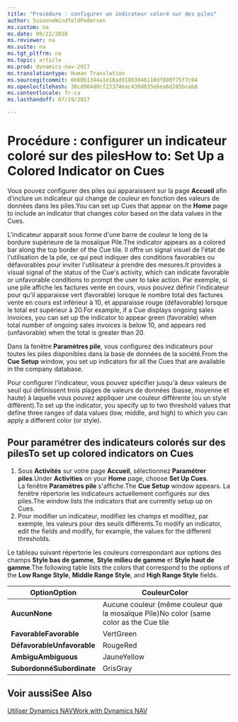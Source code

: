 ```yaml
---
title: "Procédure : configurer un indicateur coloré sur des piles"
author: SusanneWindfeldPedersen
ms.custom: na
ms.date: 09/22/2016
ms.reviewer: na
ms.suite: na
ms.tgt_pltfrm: na
ms.topic: article
ms.prod: dynamics-nav-2017
ms.translationtype: Human Translation
ms.sourcegitcommit: 6b60b1344a1e18ad91863046110df880f75f7c04
ms.openlocfilehash: 38cd904d0cf22374eac430d035e6ea6d205bcab8
ms.contentlocale: fr-ca
ms.lasthandoff: 07/19/2017

---
```

    
# <a name="how-to-set-up-a-colored-indicator-on-cues"></a><span data-ttu-id="385c4-102">Procédure : configurer un indicateur coloré sur des piles</span><span class="sxs-lookup"><span data-stu-id="385c4-102">How to: Set Up a Colored Indicator on Cues</span></span>
<span data-ttu-id="385c4-103">Vous pouvez configurer des piles qui apparaissent sur la page **Accueil** afin d'inclure un indicateur qui change de couleur en fonction des valeurs de données dans les piles.</span><span class="sxs-lookup"><span data-stu-id="385c4-103">You can set up Cues that appear on the **Home** page to include an indicator that changes color based on the data values in the Cues.</span></span> 

<span data-ttu-id="385c4-104">L'indicateur apparait sous forme d'une barre de couleur le long de la bordure supérieure de la mosaïque Pile.</span><span class="sxs-lookup"><span data-stu-id="385c4-104">The indicator appears as a colored bar along the top border of the Cue tile.</span></span> <span data-ttu-id="385c4-105">Il offre un signal visuel de l'état de l'utilisation de la pile, ce qui peut indiquer des conditions favorables ou défavorables pour inviter l'utilisateur à prendre des mesures.</span><span class="sxs-lookup"><span data-stu-id="385c4-105">It provides a visual signal of the status of the Cue's activity, which can indicate favorable or unfavorable conditions to prompt the user to take action.</span></span> <span data-ttu-id="385c4-106">Par exemple, si une pile affiche les factures vente en cours, vous pouvez définir l'indicateur pour qu'il apparaisse vert (favorable) lorsque le nombre total des factures vente en cours est inférieur à 10, et apparaisse rouge (défavorable) lorsque le total est supérieur à 20.</span><span class="sxs-lookup"><span data-stu-id="385c4-106">For example, if a Cue displays ongoing sales invoices, you can set up the indicator to appear green (favorable) when total number of ongoing sales invoices is below 10, and appears red (unfavorable) when the total is greater than 20.</span></span>

<span data-ttu-id="385c4-107">Dans la fenêtre **Paramètres pile**, vous configurez des indicateurs pour toutes les piles disponibles dans la base de données de la société.</span><span class="sxs-lookup"><span data-stu-id="385c4-107">From the **Cue Setup** window, you set up indicators for all the Cues that are available in the company database.</span></span>

<span data-ttu-id="385c4-108">Pour configurer l'indicateur, vous pouvez spécifier jusqu'à deux valeurs de seuil qui définissent trois plages de valeurs de données (basse, moyenne et haute) à laquelle vous pouvez appliquer une couleur différente (ou un style différent).</span><span class="sxs-lookup"><span data-stu-id="385c4-108">To set up the indicator, you specify up to two threshold values that define three ranges of data values (low, middle, and high) to which you can apply a different color (or style).</span></span>

## <a name="to-set-up-colored-indicators-on-cues"></a><span data-ttu-id="385c4-109">Pour paramétrer des indicateurs colorés sur des piles</span><span class="sxs-lookup"><span data-stu-id="385c4-109">To set up colored indicators on Cues</span></span>
1. <span data-ttu-id="385c4-110">Sous **Activités** sur votre page **Accueil**, sélectionnez **Paramétrer piles**.</span><span class="sxs-lookup"><span data-stu-id="385c4-110">Under **Activities** on your **Home** page, choose **Set Up Cues**.</span></span>  
<span data-ttu-id="385c4-111">La fenêtre **Paramètres pile** s'affiche.</span><span class="sxs-lookup"><span data-stu-id="385c4-111">The **Cue Setup** window appears.</span></span> <span data-ttu-id="385c4-112">La fenêtre répertorie les indicateurs actuellement configurés sur des piles.</span><span class="sxs-lookup"><span data-stu-id="385c4-112">The window lists the indicators that are currently setup up on Cues.</span></span>
2. <span data-ttu-id="385c4-113">Pour modifier un indicateur, modifiez les champs et modifiez, par exemple, les valeurs pour des seuils différents.</span><span class="sxs-lookup"><span data-stu-id="385c4-113">To modify an indicator, edit the fields and modify, for example, the values for the different thresholds.</span></span>  

<span data-ttu-id="385c4-114">Le tableau suivant répertorie les couleurs correspondant aux options des champs **Style bas de gamme**, **Style milieu de gamme** et **Style haut de gamme**.</span><span class="sxs-lookup"><span data-stu-id="385c4-114">The following table lists the colors that correspond to the options of the **Low Range Style**, **Middle Range Style**, and **High Range Style** fields.</span></span>

|<span data-ttu-id="385c4-115">Option</span><span class="sxs-lookup"><span data-stu-id="385c4-115">Option</span></span>|<span data-ttu-id="385c4-116">Couleur</span><span class="sxs-lookup"><span data-stu-id="385c4-116">Color</span></span>|
|------|-----|
|<span data-ttu-id="385c4-117">**Aucun**</span><span class="sxs-lookup"><span data-stu-id="385c4-117">**None**</span></span>|<span data-ttu-id="385c4-118">Aucune couleur (même couleur que la mosaïque Pile)</span><span class="sxs-lookup"><span data-stu-id="385c4-118">No color (same color as the Cue tile</span></span>|
|<span data-ttu-id="385c4-119">**Favorable**</span><span class="sxs-lookup"><span data-stu-id="385c4-119">**Favorable**</span></span>|<span data-ttu-id="385c4-120">Vert</span><span class="sxs-lookup"><span data-stu-id="385c4-120">Green</span></span>|
|<span data-ttu-id="385c4-121">**Défavorable**</span><span class="sxs-lookup"><span data-stu-id="385c4-121">**Unfavorable**</span></span>|<span data-ttu-id="385c4-122">Rouge</span><span class="sxs-lookup"><span data-stu-id="385c4-122">Red</span></span>|
|<span data-ttu-id="385c4-123">**Ambigu**</span><span class="sxs-lookup"><span data-stu-id="385c4-123">**Ambiguous**</span></span>|<span data-ttu-id="385c4-124">Jaune</span><span class="sxs-lookup"><span data-stu-id="385c4-124">Yellow</span></span>|
|<span data-ttu-id="385c4-125">**Subordonné**</span><span class="sxs-lookup"><span data-stu-id="385c4-125">**Subordinate**</span></span>|<span data-ttu-id="385c4-126">Gris</span><span class="sxs-lookup"><span data-stu-id="385c4-126">Gray</span></span>|

## <a name="see-also"></a><span data-ttu-id="385c4-127">Voir aussi</span><span class="sxs-lookup"><span data-stu-id="385c4-127">See Also</span></span>
[<span data-ttu-id="385c4-128">Utiliser Dynamics NAV</span><span class="sxs-lookup"><span data-stu-id="385c4-128">Work with Dynamics NAV</span></span>](ui-work-product.md)


